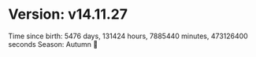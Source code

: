 # Version: v14.11.27
Time since birth: 5476 days, 131424 hours, 7885440 minutes, 473126400 seconds
Season: Autumn 🍁
